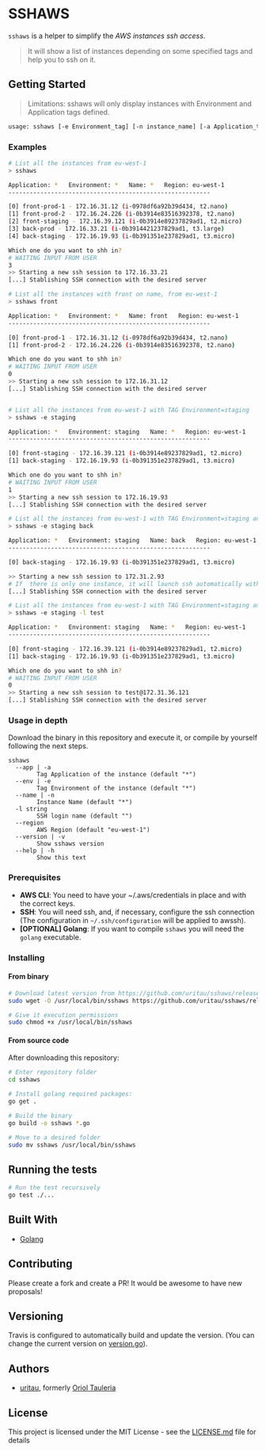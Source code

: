 # SSHAWS

`sshaws` is a helper to simplify the *AWS instances ssh access*.

> It will show a list of instances depending on some specified tags and help you to ssh on it.


## Getting Started
> Limitations: sshaws will only display instances with Environment and Application tags defined.

```bash
usage: sshaws [-e Environment_tag] [-n instance_name] [-a Application_tag] [--region xx_yy_j] [-l user ][instance_name]
```
### Examples

```bash
# List all the instances from eu-west-1
> sshaws

Application: *   Environment: *   Name: *   Region: eu-west-1
---------------------------------------------------------

[0] front-prod-1 - 172.16.31.12 (i-0978df6a92b39d434, t2.nano)
[1] front-prod-2 - 172.16.24.226 (i-0b3914e83516392378, t2.nano)
[2] front-staging - 172.16.39.121 (i-0b3914e89237829ad1, t2.micro)
[3] back-prod - 172.16.33.21 (i-0b3914421237829ad1, t3.large)
[4] back-staging - 172.16.19.93 (i-0b391351e237829ad1, t3.micro)

Which one do you want to shh in?
# WAITING INPUT FROM USER
3
>> Starting a new ssh session to 172.16.33.21
[...] Stablishing SSH connection with the desired server
 ```

```bash
# List all the instances with front on name, from eu-west-1
> sshaws front

Application: *   Environment: *   Name: front   Region: eu-west-1
---------------------------------------------------------

[0] front-prod-1 - 172.16.31.12 (i-0978df6a92b39d434, t2.nano)
[1] front-prod-2 - 172.16.24.226 (i-0b3914e83516392378, t2.nano)

Which one do you want to shh in?
# WAITING INPUT FROM USER
0
>> Starting a new ssh session to 172.16.31.12
[...] Stablishing SSH connection with the desired server
 ```

```bash

# List all the instances from eu-west-1 with TAG Environment=staging
> sshaws -e staging

Application: *   Environment: staging   Name: *   Region: eu-west-1
---------------------------------------------------------

[0] front-staging - 172.16.39.121 (i-0b3914e89237829ad1, t2.micro)
[1] back-staging - 172.16.19.93 (i-0b391351e237829ad1, t3.micro)

Which one do you want to shh in?
# WAITING INPUT FROM USER
1
>> Starting a new ssh session to 172.16.19.93
[...] Stablishing SSH connection with the desired server
 ```

```bash
# List all the instances from eu-west-1 with TAG Environment=staging and back in the name
> sshaws -e staging back

Application: *   Environment: staging   Name: back   Region: eu-west-1
---------------------------------------------------------

[0] back-staging - 172.16.19.93 (i-0b391351e237829ad1, t3.micro)

>> Starting a new ssh session to 172.31.2.93
# If  there is only one instance, it will launch ssh automatically without waiting user input
[...] Stablishing SSH connection with the desired server
```

```bash
# List all the instances from eu-west-1 with TAG Environment=staging and launching ssh with user "test"
> sshaws -e staging -l test

Application: *   Environment: staging   Name: *   Region: eu-west-1
---------------------------------------------------------

[0] front-staging - 172.16.39.121 (i-0b3914e89237829ad1, t2.micro)
[1] back-staging - 172.16.19.93 (i-0b391351e237829ad1, t3.micro)

Which one do you want to shh in?
# WAITING INPUT FROM USER
0
>> Starting a new ssh session to test@172.31.36.121
[...] Stablishing SSH connection with the desired server
 ```


### Usage in depth

Download the binary in this repository and execute it, or compile by yourself following the next steps.

```
sshaws
  --app | -a
        Tag Application of the instance (default "*")
  --env | -e
        Tag Environment of the instance (default "*")
  --name | -n
        Instance Name (default "*")
  -l string
        SSH login name (default "")
  --region
        AWS Region (default "eu-west-1")
  --version | -v
        Show sshaws version
  --help | -h
        Show this text
```

### Prerequisites

 * **AWS CLI**: You need to have your ~/.aws/credentials in place and with the correct keys.
* **SSH**: You will need ssh, and, if necessary, configure the ssh connection (The configuration in `~/.ssh/configuration` will be applied to awssh).
* **[OPTIONAL] Golang**: If you want to compile `sshaws` you will need the `golang` executable.

### Installing

#### From binary

```bash
# Download latest version from https://github.com/uritau/sshaws/releases/latest
sudo wget -O /usr/local/bin/sshaws https://github.com/uritau/sshaws/releases/latest/download/sshaws

# Give it execution permissions
sudo chmod +x /usr/local/bin/sshaws
```

#### From source code
After downloading this repository:

```bash
# Enter repository folder
cd sshaws

# Install golang required packages:
go get .

# Build the binary
go build -o sshaws *.go

# Move to a desired folder
sudo mv sshaws /usr/local/bin/sshaws
```


## Running the tests

```bash
# Run the test recursively
go test ./...
```

## Built With

* [Golang](https://golang.org/)

## Contributing

Please create a fork and create a PR!
It would be awesome to have new proposals!

## Versioning

Travis is configured to automatically build and update the version. (You can change the current version on [version.go](version.go)).

## Authors

* [uritau](https://github.com/uritau), formerly [Oriol Tauleria](mailto:oriol.tauleria@gmail.com)

## License

This project is licensed under the MIT License - see the [LICENSE.md](LICENSE.md) file for details
